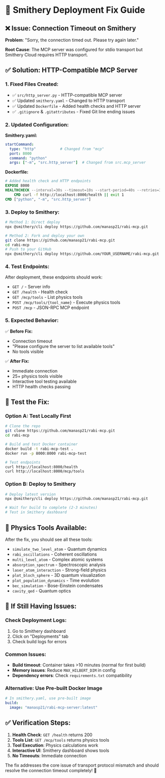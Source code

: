 # 🚀 Smithery Deployment Fix Guide

## ❌ **Issue: Connection Timeout on Smithery**

**Problem**: "Sorry, the connection timed out. Please try again later."

**Root Cause**: The MCP server was configured for stdio transport but Smithery Cloud requires HTTP transport.

## ✅ **Solution: HTTP-Compatible MCP Server**

### 1. **Fixed Files Created:**
- ✅ `src/http_server.py` - HTTP-compatible MCP server
- ✅ Updated `smithery.yaml` - Changed to HTTP transport
- ✅ Updated `Dockerfile` - Added health checks and HTTP server
- ✅ `.gitignore` & `.gitattributes` - Fixed Git line ending issues

### 2. **Updated Configuration:**

**Smithery.yaml:**
```yaml
startCommand:
  type: "http"           # Changed from "mcp"
  port: 8000
  command: "python"
  args: ["-m", "src.http_server"]  # Changed from src.mcp_server
```

**Dockerfile:**
```dockerfile
# Added health check and HTTP endpoints
EXPOSE 8000
HEALTHCHECK --interval=30s --timeout=10s --start-period=40s --retries=3 \
    CMD curl -f http://localhost:8000/health || exit 1
CMD ["python", "-m", "src.http_server"]
```

### 3. **Deploy to Smithery:**

```bash
# Method 1: Direct deploy
npx @smithery/cli deploy https://github.com/manasp21/rabi-mcp.git

# Method 2: Fork and deploy your own
git clone https://github.com/manasp21/rabi-mcp.git
cd rabi-mcp
# Push to your GitHub
npx @smithery/cli deploy https://github.com/YOUR_USERNAME/rabi-mcp.git
```

### 4. **Test Endpoints:**

After deployment, these endpoints should work:
- `GET /` - Server info
- `GET /health` - Health check 
- `GET /mcp/tools` - List physics tools
- `POST /mcp/tools/{tool_name}` - Execute physics tools
- `POST /mcp` - JSON-RPC MCP endpoint

### 5. **Expected Behavior:**

✅ **Before Fix:**
- Connection timeout
- "Please configure the server to list available tools"
- No tools visible

✅ **After Fix:**
- Immediate connection
- 25+ physics tools visible
- Interactive tool testing available
- HTTP health checks passing

## 🧪 **Test the Fix:**

### Option A: Test Locally First
```bash
# Clone the repo
git clone https://github.com/manasp21/rabi-mcp.git
cd rabi-mcp

# Build and test Docker container
docker build -t rabi-mcp-test .
docker run -p 8000:8000 rabi-mcp-test

# Test endpoints
curl http://localhost:8000/health
curl http://localhost:8000/mcp/tools
```

### Option B: Deploy to Smithery
```bash
# Deploy latest version
npx @smithery/cli deploy https://github.com/manasp21/rabi-mcp.git

# Wait for build to complete (2-3 minutes)
# Test in Smithery dashboard
```

## 🔬 **Physics Tools Available:**

After the fix, you should see all these tools:
- `simulate_two_level_atom` - Quantum dynamics
- `rabi_oscillations` - Coherent oscillations  
- `multi_level_atom` - Complex atomic systems
- `absorption_spectrum` - Spectroscopic analysis
- `laser_atom_interaction` - Strong-field physics
- `plot_bloch_sphere` - 3D quantum visualization
- `plot_population_dynamics` - Time evolution
- `bec_simulation` - Bose-Einstein condensates
- `cavity_qed` - Quantum optics

## 🐛 **If Still Having Issues:**

### Check Deployment Logs:
1. Go to Smithery dashboard
2. Click on "Deployments" tab
3. Check build logs for errors

### Common Issues:
- **Build timeout**: Container takes >10 minutes (normal for first build)
- **Memory issues**: Reduce `MAX_HILBERT_DIM` in config
- **Dependency errors**: Check `requirements.txt` compatibility

### Alternative: Use Pre-built Docker Image
```yaml
# In smithery.yaml, use pre-built image
build:
  image: "manasp21/rabi-mcp-server:latest"
```

## ✅ **Verification Steps:**

1. **Health Check**: `GET /health` returns 200
2. **Tools List**: `GET /mcp/tools` returns physics tools
3. **Tool Execution**: Physics calculations work
4. **Interactive UI**: Smithery dashboard shows tools
5. **No Timeouts**: Immediate connection

The fix addresses the core issue of transport protocol mismatch and should resolve the connection timeout completely! 🚀